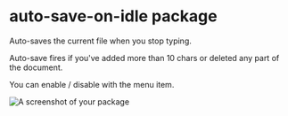# auto-save-on-idle package

Auto-saves the current file when you stop typing.

Auto-save fires if you've added more than 10 chars or deleted any part of the document.

You can enable / disable with the menu item.


![A screenshot of your package](https://f.cloud.github.com/assets/69169/2290250/c35d867a-a017-11e3-86be-cd7c5bf3ff9b.gif)
